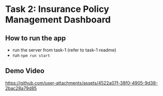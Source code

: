 # Task 2: Insurance Policy Management Dashboard

## How to run the app

- run the server from task-1 (refer to task-1 readme)
- run `npm run start`

## Demo Video
https://github.com/user-attachments/assets/4522a07f-38f0-4905-9d38-2bac28a79d85

